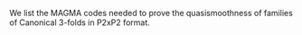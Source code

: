 We list the MAGMA codes needed to prove the quasismoothness of families of Canonical 3-folds in P2xP2 format.
